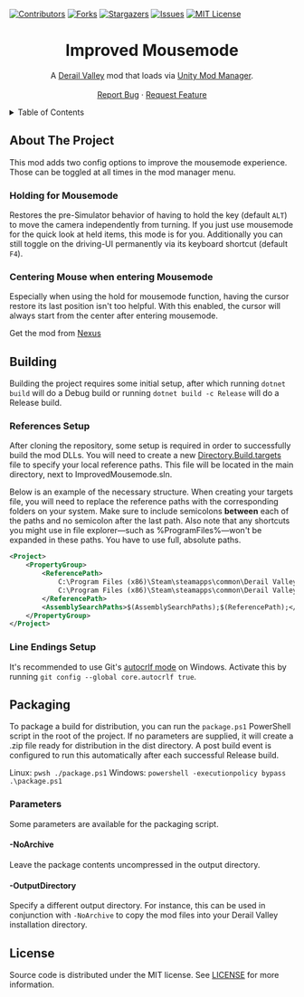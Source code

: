 [![Contributors][contributors-shield]][contributors-url]
[![Forks][forks-shield]][forks-url]
[![Stargazers][stars-shield]][stars-url]
[![Issues][issues-shield]][issues-url]
[![MIT License][license-shield]][license-url]




<!-- PROJECT TITLE -->
<div align="center">
	<h1>Improved Mousemode</h1>
	<p>
		A <a href="http://www.derailvalley.com/">Derail Valley</a> mod that loads via <a href="https://www.nexusmods.com/site/mods/21">Unity Mod Manager</a>.
		<br />
		<br />
		<a href="https://github.com/heizpilz/dv-improved-mousemode/issues">Report Bug</a>
		·
		<a href="https://github.com/heizpilz/dv-improved-mousemode/issues">Request Feature</a>
	</p>
</div>




<!-- TABLE OF CONTENTS -->
<details>
	<summary>Table of Contents</summary>
	<ol>
		<li><a href="#about-the-project">About The Project</a></li>
		<li><a href="#building">Building</a></li>
		<li><a href="#packaging">Packaging</a></li>
		<li><a href="#license">License</a></li>
	</ol>
</details>




<!-- ABOUT THE PROJECT -->

## About The Project

This mod adds two config options to improve the mousemode experience. Those can be toggled at all times in the mod manager menu.

### Holding for Mousemode

Restores the pre-Simulator behavior of having to hold the key (default `ALT`) to move the camera independently from turning.
If you just use mousemode for the quick look at held items, this mode is for you.
Additionally you can still toggle on the driving-UI permanently via its keyboard shortcut (default `F4`).

### Centering Mouse when entering Mousemode

Especially when using the hold for mousemode function, having the cursor restore its last position isn't too helpful. With this enabled, the cursor will always start from the center after entering mousemode.


Get the mod from <a href="https://www.nexusmods.com/derailvalley/mods/768">Nexus</a>


<!-- BUILDING -->

## Building

Building the project requires some initial setup, after which running `dotnet build` will do a Debug build or running `dotnet build -c Release` will do a Release build.

### References Setup

After cloning the repository, some setup is required in order to successfully build the mod DLLs. You will need to create a new [Directory.Build.targets][references-url] file to specify your local reference paths. This file will be located in the main directory, next to ImprovedMousemode.sln.

Below is an example of the necessary structure. When creating your targets file, you will need to replace the reference paths with the corresponding folders on your system. Make sure to include semicolons **between** each of the paths and no semicolon after the last path. Also note that any shortcuts you might use in file explorer—such as %ProgramFiles%—won't be expanded in these paths. You have to use full, absolute paths.
```xml
<Project>
	<PropertyGroup>
		<ReferencePath>
			C:\Program Files (x86)\Steam\steamapps\common\Derail Valley\DerailValley_Data\Managed\;
			C:\Program Files (x86)\Steam\steamapps\common\Derail Valley\DerailValley_Data\Managed\UnityModManager\
		</ReferencePath>
		<AssemblySearchPaths>$(AssemblySearchPaths);$(ReferencePath);</AssemblySearchPaths>
	</PropertyGroup>
</Project>
```

### Line Endings Setup

It's recommended to use Git's [autocrlf mode][autocrlf-url] on Windows. Activate this by running `git config --global core.autocrlf true`.




<!-- PACKAGING -->

## Packaging

To package a build for distribution, you can run the `package.ps1` PowerShell script in the root of the project. If no parameters are supplied, it will create a .zip file ready for distribution in the dist directory. A post build event is configured to run this automatically after each successful Release build.

Linux: `pwsh ./package.ps1`
Windows: `powershell -executionpolicy bypass .\package.ps1`


### Parameters

Some parameters are available for the packaging script.

#### -NoArchive

Leave the package contents uncompressed in the output directory.

#### -OutputDirectory

Specify a different output directory.
For instance, this can be used in conjunction with `-NoArchive` to copy the mod files into your Derail Valley installation directory.




<!-- LICENSE -->

## License

Source code is distributed under the MIT license.
See [LICENSE][license-url] for more information.




<!-- MARKDOWN LINKS & IMAGES -->
<!-- https://www.markdownguide.org/basic-syntax/#reference-style-links -->

[contributors-shield]: https://img.shields.io/github/contributors/heizpilz/dv-improved-mousemode.svg?style=for-the-badge
[contributors-url]: https://github.com/heizpilz/dv-improved-mousemode/graphs/contributors
[forks-shield]: https://img.shields.io/github/forks/heizpilz/dv-improved-mousemode.svg?style=for-the-badge
[forks-url]: https://github.com/heizpilz/dv-improved-mousemode/network/members
[stars-shield]: https://img.shields.io/github/stars/heizpilz/dv-improved-mousemode.svg?style=for-the-badge
[stars-url]: https://github.com/heizpilz/dv-improved-mousemode/stargazers
[issues-shield]: https://img.shields.io/github/issues/heizpilz/dv-improved-mousemode.svg?style=for-the-badge
[issues-url]: https://github.com/heizpilz/dv-improved-mousemode/issues
[license-shield]: https://img.shields.io/github/license/heizpilz/dv-improved-mousemode.svg?style=for-the-badge
[license-url]: https://github.com/heizpilz/dv-improved-mousemode/blob/main/LICENSE
[references-url]: https://learn.microsoft.com/en-us/visualstudio/msbuild/customize-your-build?view=vs-2022
[autocrlf-url]: https://www.git-scm.com/book/en/v2/Customizing-Git-Git-Configuration#_formatting_and_whitespace
